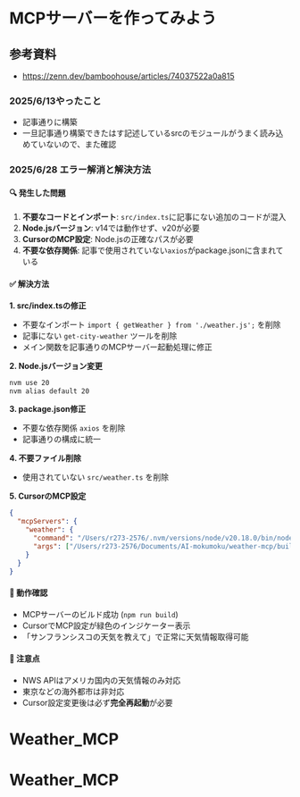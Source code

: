 # MCPサーバーを作ってみよう

## 参考資料
- https://zenn.dev/bamboohouse/articles/74037522a0a815

### 2025/6/13やったこと
- 記事通りに構築
- 一旦記事通り構築できたはす記述しているsrcのモジュールがうまく読み込めていないので、また確認

### 2025/6/28 エラー解消と解決方法

#### 🔍 発生した問題
1. **不要なコードとインポート**: `src/index.ts`に記事にない追加のコードが混入
2. **Node.jsバージョン**: v14では動作せず、v20が必要
3. **CursorのMCP設定**: Node.jsの正確なパスが必要
4. **不要な依存関係**: 記事で使用されていない`axios`がpackage.jsonに含まれている

#### ✅ 解決方法

**1. src/index.tsの修正**
- 不要なインポート `import { getWeather } from './weather.js';` を削除
- 記事にない `get-city-weather` ツールを削除
- メイン関数を記事通りのMCPサーバー起動処理に修正

**2. Node.jsバージョン変更**
```bash
nvm use 20
nvm alias default 20
```

**3. package.json修正**
- 不要な依存関係 `axios` を削除
- 記事通りの構成に統一

**4. 不要ファイル削除**
- 使用されていない `src/weather.ts` を削除

**5. CursorのMCP設定**
```json
{
  "mcpServers": {
    "weather": {
      "command": "/Users/r273-2576/.nvm/versions/node/v20.18.0/bin/node",
      "args": ["/Users/r273-2576/Documents/AI-mokumoku/weather-mcp/build/index.js"]
    }
  }
}
```

#### 🎯 動作確認
- MCPサーバーのビルド成功 (`npm run build`)
- CursorでMCP設定が緑色のインジケーター表示
- 「サンフランシスコの天気を教えて」で正常に天気情報取得可能

#### 📝 注意点
- NWS APIはアメリカ国内の天気情報のみ対応
- 東京などの海外都市は非対応
- Cursor設定変更後は必ず**完全再起動**が必要
# Weather_MCP
# Weather_MCP
